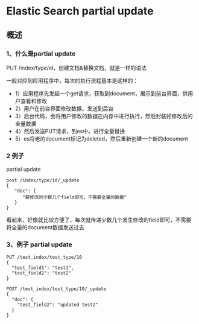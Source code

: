 # Elastic Search partial update

## 概述

### 1、什么是partial update

PUT /index/type/id，创建文档&替换文档，就是一样的语法

一般对应到应用程序中，每次的执行流程基本是这样的：

* 1）应用程序先发起一个get请求，获取到document，展示到前台界面，供用户查看和修改
* 2）用户在前台界面修改数据，发送到后台
* 3）后台代码，会将用户修改的数据在内存中进行执行，然后封装好修改后的全量数据
* 4）然后发送PUT请求，到es中，进行全量替换
* 5）es将老的document标记为deleted，然后重新创建一个新的document

### 2 例子


partial update

```
post /index/type/id/_update 
{
   "doc": {
      "要修改的少数几个field即可，不需要全量的数据"
   }
}
```

看起来，好像就比较方便了，每次就传递少数几个发生修改的field即可，不需要将全量的document数据发送过去

### 3、例子 partial update

```
PUT /test_index/test_type/10
{
  "test_field1": "test1",
  "test_field2": "test2"
}
```

```
POST /test_index/test_type/10/_update
{
  "doc": {
    "test_field2": "updated test2"
  }
}
```

